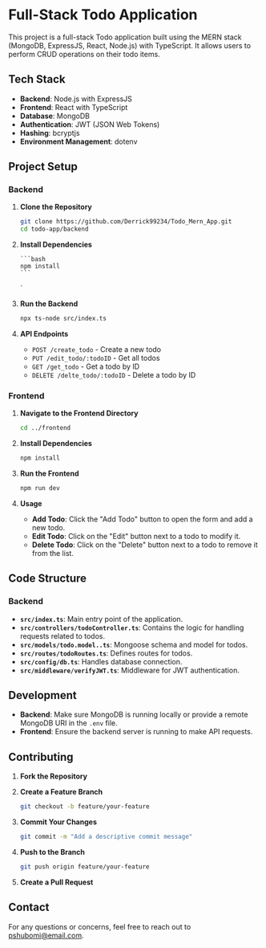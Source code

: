 # Full-Stack Todo Application

This project is a full-stack Todo application built using the MERN stack (MongoDB, ExpressJS, React, Node.js) with TypeScript. It allows users to perform CRUD operations on their todo items.

## Tech Stack

- **Backend**: Node.js with ExpressJS
- **Frontend**: React with TypeScript
- **Database**: MongoDB
- **Authentication**: JWT (JSON Web Tokens)
- **Hashing**: bcryptjs
- **Environment Management**: dotenv

## Project Setup

### Backend

1.  **Clone the Repository**

    ```bash
    git clone https://github.com/Derrick99234/Todo_Mern_App.git
    cd todo-app/backend
    ```

2.  **Install Dependencies**

        ```bash
        npm install
        ```

    `

3.  **Run the Backend**

    ```bash
    npx ts-node src/index.ts
    ```

4.  **API Endpoints**

    - `POST /create_todo` - Create a new todo
    - `PUT /edit_todo/:todoID` - Get all todos
    - `GET /get_todo` - Get a todo by ID
    - `DELETE /delte_todo/:todoID` - Delete a todo by ID

### Frontend

1. **Navigate to the Frontend Directory**

   ```bash
   cd ../frontend
   ```

2. **Install Dependencies**

   ```bash
   npm install
   ```

3. **Run the Frontend**

   ```bash
   npm run dev
   ```

4. **Usage**

   - **Add Todo**: Click the "Add Todo" button to open the form and add a new todo.
   - **Edit Todo**: Click on the "Edit" button next to a todo to modify it.
   - **Delete Todo**: Click on the "Delete" button next to a todo to remove it from the list.

## Code Structure

### Backend

- **`src/index.ts`**: Main entry point of the application.
- **`src/controllers/todoController.ts`**: Contains the logic for handling requests related to todos.
- **`src/models/todo.model..ts`**: Mongoose schema and model for todos.
- **`src/routes/todoRoutes.ts`**: Defines routes for todos.
- **`src/config/db.ts`**: Handles database connection.
- **`src/middleware/verifyJWT.ts`**: Middleware for JWT authentication.

## Development

- **Backend**: Make sure MongoDB is running locally or provide a remote MongoDB URI in the `.env` file.
- **Frontend**: Ensure the backend server is running to make API requests.

## Contributing

1. **Fork the Repository**
2. **Create a Feature Branch**

   ```bash
   git checkout -b feature/your-feature
   ```

3. **Commit Your Changes**

   ```bash
   git commit -m "Add a descriptive commit message"
   ```

4. **Push to the Branch**

   ```bash
   git push origin feature/your-feature
   ```

5. **Create a Pull Request**

## Contact

For any questions or concerns, feel free to reach out to [pshubomi@email.com](mailto:pshubomi@gmail.com).
